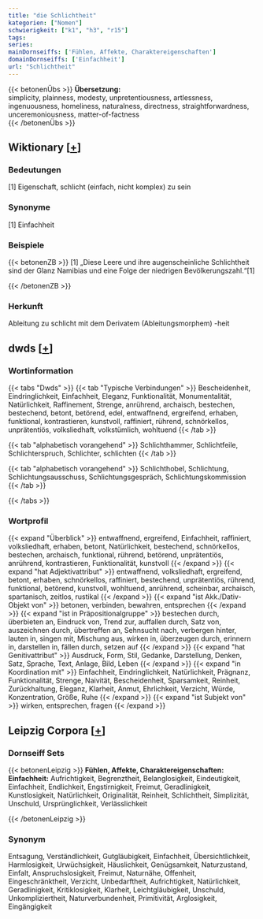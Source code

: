 ```yaml
---
title: "die Schlichtheit"
kategorien: ["Nomen"]
schwierigkeit: ["k1", "h3", "r15"]
tags:
series:
mainDornseiffs: ['Fühlen, Affekte, Charaktereigenschaften']
domainDornseiffs: ['Einfachheit']
url: "Schlichtheit"
---
```


{{< betonenÜbs >}}
**Übersetzung:**  
simplicity, plainness, modesty, unpretentiousness, artlessness, ingenuousness, homeliness, naturalness, directness, straightforwardness, unceremoniousness, matter-of-factness  
{{< /betonenÜbs >}}

## Wiktionary [[+](https://de.wiktionary.org/wiki/Schlichtheit)]

### Bedeutungen
[1] Eigenschaft, schlicht (einfach, nicht komplex) zu sein  

### Synonyme
[1] Einfachheit  

### Beispiele
{{< betonenZB >}}
[1] „Diese Leere und ihre augenscheinliche Schlichtheit sind der Glanz Namibias und eine Folge der niedrigen Bevölkerungszahl.“[1]  

{{< /betonenZB >}}
### Herkunft
Ableitung zu schlicht mit dem Derivatem (Ableitungsmorphem) -heit  



## dwds [[+](https://www.dwds.de/wb/Schlichtheit)]

### Wortinformation
{{< tabs "Dwds" >}}
{{< tab "Typische Verbindungen" >}}
Bescheidenheit, Eindringlichkeit, Einfachheit, Eleganz, Funktionalität, Monumentalität, Natürlichkeit, Raffinement, Strenge, anrührend, archaisch, bestechen, bestechend, betont, betörend, edel, entwaffnend, ergreifend, erhaben, funktional, kontrastieren, kunstvoll, raffiniert, rührend, schnörkellos, unprätentiös, volksliedhaft, volkstümlich, wohltuend
{{< /tab >}}

{{< tab "alphabetisch vorangehend" >}}
Schlichthammer, Schlichtfeile, Schlichterspruch, Schlichter, schlichten
{{< /tab >}}

{{< tab "alphabetisch vorangehend" >}}
Schlichthobel, Schlichtung, Schlichtungsausschuss, Schlichtungsgespräch, Schlichtungskommission
{{< /tab >}}

{{< /tabs >}}

### Wortprofil
{{< expand "Überblick" >}} entwaffnend, ergreifend, Einfachheit, raffiniert, volksliedhaft, erhaben, betont, Natürlichkeit, bestechend, schnörkellos, bestechen, archaisch, funktional, rührend, betörend, unprätentiös, anrührend, kontrastieren, Funktionalität, kunstvoll {{< /expand >}}
{{< expand "hat Adjektivattribut" >}} entwaffnend, volksliedhaft, ergreifend, betont, erhaben, schnörkellos, raffiniert, bestechend, unprätentiös, rührend, funktional, betörend, kunstvoll, wohltuend, anrührend, scheinbar, archaisch, spartanisch, zeitlos, rustikal {{< /expand >}}
{{< expand "ist Akk./Dativ-Objekt von" >}} betonen, verbinden, bewahren, entsprechen {{< /expand >}}
{{< expand "ist in Präpositionalgruppe" >}} bestechen durch, überbieten an, Eindruck von, Trend zur, auffallen durch, Satz von, auszeichnen durch, übertreffen an, Sehnsucht nach, verbergen hinter, lauten in, singen mit, Mischung aus, wirken in, überzeugen durch, erinnern in, darstellen in, fällen durch, setzen auf {{< /expand >}}
{{< expand "hat Genitivattribut" >}} Ausdruck, Form, Stil, Gedanke, Darstellung, Denken, Satz, Sprache, Text, Anlage, Bild, Leben {{< /expand >}}
{{< expand "in Koordination mit" >}} Einfachheit, Eindringlichkeit, Natürlichkeit, Prägnanz, Funktionalität, Strenge, Naivität, Bescheidenheit, Sparsamkeit, Reinheit, Zurückhaltung, Eleganz, Klarheit, Anmut, Ehrlichkeit, Verzicht, Würde, Konzentration, Größe, Ruhe {{< /expand >}}
{{< expand "ist Subjekt von" >}} wirken, entsprechen, fragen {{< /expand >}}

## Leipzig Corpora [[+](https://corpora.uni-leipzig.de/en/res?word=Schlichtheit&corpusId=deu_newscrawl-public_2018)]

### Dornseiff Sets
{{< betonenLeipzig >}}
**Fühlen, Affekte, Charaktereigenschaften:**  
**Einfachheit:** Aufrichtigkeit, Begrenztheit, Belanglosigkeit, Eindeutigkeit, Einfachheit, Endlichkeit, Engstirnigkeit, Freimut, Geradlinigkeit, Kunstlosigkeit, Natürlichkeit, Originalität, Reinheit, Schlichtheit, Simplizität, Unschuld, Ursprünglichkeit, Verlässlichkeit  

{{< /betonenLeipzig >}}

### Synonym
Entsagung, Verständlichkeit, Gutgläubigkeit, Einfachheit, Übersichtlichkeit, Harmlosigkeit, Urwüchsigkeit, Häuslichkeit, Genügsamkeit, Naturzustand, Einfalt, Anspruchslosigkeit, Freimut, Naturnähe, Offenheit, Eingeschränktheit, Verzicht, Unbedarftheit, Aufrichtigkeit, Natürlichkeit, Geradlinigkeit, Kritiklosigkeit, Klarheit, Leichtgläubigkeit, Unschuld, Unkompliziertheit, Naturverbundenheit, Primitivität, Arglosigkeit, Eingängigkeit

